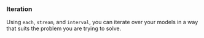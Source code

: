 ### Iteration

Using `each`, `stream`, and `interval`, you can iterate over your models in a way that suits the problem you are trying to solve.
